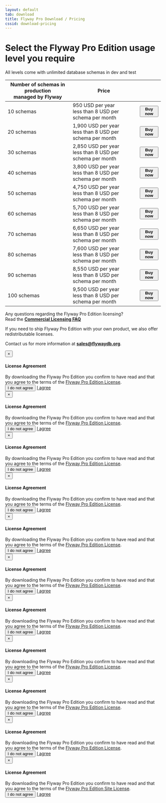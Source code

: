 ```yaml
---
layout: default
tab: download
title: Flyway Pro Download / Pricing
cssid: download-pricing
---
```

# Select the Flyway Pro Edition usage level you require

All levels come with unlimited database schemas in dev and test

<table class="table table-striped">
<thead>
<tr>
<th>Number of schemas in production<br>managed by Flyway</th>
<th>Price</th>
<th></th>
</tr>
</thead>
<tr>
<td>10 schemas</td>
<td>950 USD per year<br><span class="note">less than 8 USD per schema per month</span></td>
<td><button class="btn btn-success btn-download" data-toggle="modal" data-target="#flyway-pro-1-license-modal"><strong><i class="fa fa-credit-card"></i> Buy now</strong></button></td>
</tr>
<tr>
<td>20 schemas</td>
<td>1,900 USD per year<br><span class="note">less than 8 USD per schema per month</span></td>
<td><button class="btn btn-success btn-download" data-toggle="modal" data-target="#flyway-pro-2-license-modal"><strong><i class="fa fa-credit-card"></i> Buy now</strong></button></td>
</tr>
<tr>
<td>30 schemas</td>
<td>2,850 USD per year<br><span class="note">less than 8 USD per schema per month</span></td>
<td><button class="btn btn-success btn-download" data-toggle="modal" data-target="#flyway-pro-3-license-modal"><strong><i class="fa fa-credit-card"></i> Buy now</strong></button></td>
</tr>
<tr>
<td>40 schemas</td>
<td>3,800 USD per year<br><span class="note">less than 8 USD per schema per month</span></td>
<td><button class="btn btn-success btn-download" data-toggle="modal" data-target="#flyway-pro-4-license-modal"><strong><i class="fa fa-credit-card"></i> Buy now</strong></button></td>
</tr>
<tr>
<td>50 schemas</td>
<td>4,750 USD per year<br><span class="note">less than 8 USD per schema per month</span></td>
<td><button class="btn btn-success btn-download" data-toggle="modal" data-target="#flyway-pro-5-license-modal"><strong><i class="fa fa-credit-card"></i> Buy now</strong></button></td>
</tr>
<tr>
<td>60 schemas</td>
<td>5,700 USD per year<br><span class="note">less than 8 USD per schema per month</span></td>
<td><button class="btn btn-success btn-download" data-toggle="modal" data-target="#flyway-pro-6-license-modal"><strong><i class="fa fa-credit-card"></i> Buy now</strong></button></td>
</tr>
<tr>
<td>70 schemas</td>
<td>6,650 USD per year<br><span class="note">less than 8 USD per schema per month</span></td>
<td><button class="btn btn-success btn-download" data-toggle="modal" data-target="#flyway-pro-7-license-modal"><strong><i class="fa fa-credit-card"></i> Buy now</strong></button></td>
</tr>
<tr>
<td>80 schemas</td>
<td>7,600 USD per year<br><span class="note">less than 8 USD per schema per month</span></td>
<td><button class="btn btn-success btn-download" data-toggle="modal" data-target="#flyway-pro-8-license-modal"><strong><i class="fa fa-credit-card"></i> Buy now</strong></button></td>
</tr>
<tr>
<td>90 schemas</td>
<td>8,550 USD per year<br><span class="note">less than 8 USD per schema per month</span></td>
<td><button class="btn btn-success btn-download" data-toggle="modal" data-target="#flyway-pro-9-license-modal"><strong><i class="fa fa-credit-card"></i> Buy now</strong></button></td>
</tr>
<tr>
<td>100 schemas</td>
<td>9,500 USD per year<br><span class="note">less than 8 USD per schema per month</span></td>
<td><button class="btn btn-success btn-download" data-toggle="modal" data-target="#flyway-pro-10-license-modal"><strong><i class="fa fa-credit-card"></i> Buy now</strong></button></td>
</tr>
</table>

Any questions regarding the Flyway Pro Edition licensing?<br>
Read the [**Commercial Licensing FAQ**](/download/faq)

If you need to ship Flyway Pro Edition with your own product, we also offer redistributable licenses.
 
Contact us for more information at **sales@flywaydb.org**.

<div class="modal fade" id="flyway-pro-1-license-modal" tabindex="-1" role="dialog">
  <div class="modal-dialog" role="document">
    <div class="modal-content">
      <div class="modal-header">
        <button type="button" class="close" data-dismiss="modal" aria-label="Close"><span aria-hidden="true">&times;</span></button>
        <h4 class="modal-title" id="myModalLabel">License Agreement</h4>
      </div>
      <div class="modal-body">
        By downloading the Flyway Pro Edition you confirm to have read and that you agree to the terms of the <a href="/licenses/flyway-pro" target="_blank">Flyway Pro Edition License</a>.
      </div>
      <div class="modal-footer">
        <button type="button" class="btn btn-default" data-dismiss="modal">I do not agree</button>
        <a data-fsc-action="Reset,Add,Update,Checkout" data-fsc-item-path-value="flyway-pro-2017" data-fsc-item-quantity-value="1" data-dismiss="modal" class="btn btn-primary" href="javascript:$('#flyway-pro-1-license-modal').modal('hide');">I agree</a>
      </div>
    </div>
  </div>
</div>

<div class="modal fade" id="flyway-pro-2-license-modal" tabindex="-1" role="dialog">
  <div class="modal-dialog" role="document">
    <div class="modal-content">
      <div class="modal-header">
        <button type="button" class="close" data-dismiss="modal" aria-label="Close"><span aria-hidden="true">&times;</span></button>
        <h4 class="modal-title" id="myModalLabel">License Agreement</h4>
      </div>
      <div class="modal-body">
        By downloading the Flyway Pro Edition you confirm to have read and that you agree to the terms of the <a href="/licenses/flyway-pro" target="_blank">Flyway Pro Edition License</a>.
      </div>
      <div class="modal-footer">
        <button type="button" class="btn btn-default" data-dismiss="modal">I do not agree</button>
        <a data-fsc-action="Reset,Add,Update,Checkout" data-fsc-item-path-value="flyway-pro-2017" data-fsc-item-quantity-value="2" data-dismiss="modal" class="btn btn-primary" href="javascript:$('#flyway-pro-2-license-modal').modal('hide');">I agree</a>
      </div>
    </div>
  </div>
</div>

<div class="modal fade" id="flyway-pro-3-license-modal" tabindex="-1" role="dialog">
  <div class="modal-dialog" role="document">
    <div class="modal-content">
      <div class="modal-header">
        <button type="button" class="close" data-dismiss="modal" aria-label="Close"><span aria-hidden="true">&times;</span></button>
        <h4 class="modal-title" id="myModalLabel">License Agreement</h4>
      </div>
      <div class="modal-body">
        By downloading the Flyway Pro Edition you confirm to have read and that you agree to the terms of the <a href="/licenses/flyway-pro" target="_blank">Flyway Pro Edition License</a>.
      </div>
      <div class="modal-footer">
        <button type="button" class="btn btn-default" data-dismiss="modal">I do not agree</button>
        <a data-fsc-action="Reset,Add,Update,Checkout" data-fsc-item-path-value="flyway-pro-2017" data-fsc-item-quantity-value="3" data-dismiss="modal" class="btn btn-primary" href="javascript:$('#flyway-pro-3-license-modal').modal('hide');">I agree</a>
      </div>
    </div>
  </div>
</div>

<div class="modal fade" id="flyway-pro-4-license-modal" tabindex="-1" role="dialog">
  <div class="modal-dialog" role="document">
    <div class="modal-content">
      <div class="modal-header">
        <button type="button" class="close" data-dismiss="modal" aria-label="Close"><span aria-hidden="true">&times;</span></button>
        <h4 class="modal-title" id="myModalLabel">License Agreement</h4>
      </div>
      <div class="modal-body">
        By downloading the Flyway Pro Edition you confirm to have read and that you agree to the terms of the <a href="/licenses/flyway-pro" target="_blank">Flyway Pro Edition License</a>.
      </div>
      <div class="modal-footer">
        <button type="button" class="btn btn-default" data-dismiss="modal">I do not agree</button>
        <a data-fsc-action="Reset,Add,Update,Checkout" data-fsc-item-path-value="flyway-pro-2017" data-fsc-item-quantity-value="4" data-dismiss="modal" class="btn btn-primary" href="javascript:$('#flyway-pro-4-license-modal').modal('hide');">I agree</a>
      </div>
    </div>
  </div>
</div>

<div class="modal fade" id="flyway-pro-5-license-modal" tabindex="-1" role="dialog">
  <div class="modal-dialog" role="document">
    <div class="modal-content">
      <div class="modal-header">
        <button type="button" class="close" data-dismiss="modal" aria-label="Close"><span aria-hidden="true">&times;</span></button>
        <h4 class="modal-title" id="myModalLabel">License Agreement</h4>
      </div>
      <div class="modal-body">
        By downloading the Flyway Pro Edition you confirm to have read and that you agree to the terms of the <a href="/licenses/flyway-pro" target="_blank">Flyway Pro Edition License</a>.
      </div>
      <div class="modal-footer">
        <button type="button" class="btn btn-default" data-dismiss="modal">I do not agree</button>
        <a data-fsc-action="Reset,Add,Update,Checkout" data-fsc-item-path-value="flyway-pro-2017" data-fsc-item-quantity-value="5" data-dismiss="modal" class="btn btn-primary" href="javascript:$('#flyway-pro-5-license-modal').modal('hide');">I agree</a>
      </div>
    </div>
  </div>
</div>

<div class="modal fade" id="flyway-pro-6-license-modal" tabindex="-1" role="dialog">
  <div class="modal-dialog" role="document">
    <div class="modal-content">
      <div class="modal-header">
        <button type="button" class="close" data-dismiss="modal" aria-label="Close"><span aria-hidden="true">&times;</span></button>
        <h4 class="modal-title" id="myModalLabel">License Agreement</h4>
      </div>
      <div class="modal-body">
        By downloading the Flyway Pro Edition you confirm to have read and that you agree to the terms of the <a href="/licenses/flyway-pro" target="_blank">Flyway Pro Edition License</a>.
      </div>
      <div class="modal-footer">
        <button type="button" class="btn btn-default" data-dismiss="modal">I do not agree</button>
        <a data-fsc-action="Reset,Add,Update,Checkout" data-fsc-item-path-value="flyway-pro-2017" data-fsc-item-quantity-value="6" data-dismiss="modal" class="btn btn-primary" href="javascript:$('#flyway-pro-6-license-modal').modal('hide');">I agree</a>
      </div>
    </div>
  </div>
</div>

<div class="modal fade" id="flyway-pro-7-license-modal" tabindex="-1" role="dialog">
  <div class="modal-dialog" role="document">
    <div class="modal-content">
      <div class="modal-header">
        <button type="button" class="close" data-dismiss="modal" aria-label="Close"><span aria-hidden="true">&times;</span></button>
        <h4 class="modal-title" id="myModalLabel">License Agreement</h4>
      </div>
      <div class="modal-body">
        By downloading the Flyway Pro Edition you confirm to have read and that you agree to the terms of the <a href="/licenses/flyway-pro" target="_blank">Flyway Pro Edition License</a>.
      </div>
      <div class="modal-footer">
        <button type="button" class="btn btn-default" data-dismiss="modal">I do not agree</button>
        <a data-fsc-action="Reset,Add,Update,Checkout" data-fsc-item-path-value="flyway-pro-2017" data-fsc-item-quantity-value="7" data-dismiss="modal" class="btn btn-primary" href="javascript:$('#flyway-pro-7-license-modal').modal('hide');">I agree</a>
      </div>
    </div>
  </div>
</div>

<div class="modal fade" id="flyway-pro-8-license-modal" tabindex="-1" role="dialog">
  <div class="modal-dialog" role="document">
    <div class="modal-content">
      <div class="modal-header">
        <button type="button" class="close" data-dismiss="modal" aria-label="Close"><span aria-hidden="true">&times;</span></button>
        <h4 class="modal-title" id="myModalLabel">License Agreement</h4>
      </div>
      <div class="modal-body">
        By downloading the Flyway Pro Edition you confirm to have read and that you agree to the terms of the <a href="/licenses/flyway-pro" target="_blank">Flyway Pro Edition License</a>.
      </div>
      <div class="modal-footer">
        <button type="button" class="btn btn-default" data-dismiss="modal">I do not agree</button>
        <a data-fsc-action="Reset,Add,Update,Checkout" data-fsc-item-path-value="flyway-pro-2017" data-fsc-item-quantity-value="8" data-dismiss="modal" class="btn btn-primary" href="javascript:$('#flyway-pro-8-license-modal').modal('hide');">I agree</a>
      </div>
    </div>
  </div>
</div>

<div class="modal fade" id="flyway-pro-9-license-modal" tabindex="-1" role="dialog">
  <div class="modal-dialog" role="document">
    <div class="modal-content">
      <div class="modal-header">
        <button type="button" class="close" data-dismiss="modal" aria-label="Close"><span aria-hidden="true">&times;</span></button>
        <h4 class="modal-title" id="myModalLabel">License Agreement</h4>
      </div>
      <div class="modal-body">
        By downloading the Flyway Pro Edition you confirm to have read and that you agree to the terms of the <a href="/licenses/flyway-pro" target="_blank">Flyway Pro Edition License</a>.
      </div>
      <div class="modal-footer">
        <button type="button" class="btn btn-default" data-dismiss="modal">I do not agree</button>
        <a data-fsc-action="Reset,Add,Update,Checkout" data-fsc-item-path-value="flyway-pro-2017" data-fsc-item-quantity-value="9" data-dismiss="modal" class="btn btn-primary" href="javascript:$('#flyway-pro-9-license-modal').modal('hide');">I agree</a>
      </div>
    </div>
  </div>
</div>

<div class="modal fade" id="flyway-pro-10-license-modal" tabindex="-1" role="dialog">
  <div class="modal-dialog" role="document">
    <div class="modal-content">
      <div class="modal-header">
        <button type="button" class="close" data-dismiss="modal" aria-label="Close"><span aria-hidden="true">&times;</span></button>
        <h4 class="modal-title" id="myModalLabel">License Agreement</h4>
      </div>
      <div class="modal-body">
        By downloading the Flyway Pro Edition you confirm to have read and that you agree to the terms of the <a href="/licenses/flyway-pro" target="_blank">Flyway Pro Edition License</a>.
      </div>
      <div class="modal-footer">
        <button type="button" class="btn btn-default" data-dismiss="modal">I do not agree</button>
        <a data-fsc-action="Reset,Add,Update,Checkout" data-fsc-item-path-value="flyway-pro-2017" data-fsc-item-quantity-value="10" data-dismiss="modal" class="btn btn-primary" href="javascript:$('#flyway-pro-9-license-modal').modal('hide');">I agree</a>
      </div>
    </div>
  </div>
</div>

<div class="modal fade" id="flyway-pro-site-license-modal" tabindex="-1" role="dialog">
  <div class="modal-dialog" role="document">
    <div class="modal-content">
      <div class="modal-header">
        <button type="button" class="close" data-dismiss="modal" aria-label="Close"><span aria-hidden="true">&times;</span></button>
        <h4 class="modal-title" id="myModalLabel">License Agreement</h4>
      </div>
      <div class="modal-body">
        By downloading the Flyway Pro Edition you confirm to have read and that you agree to the terms of the <a href="/licenses/flyway-pro-site.txt" target="_blank">Flyway Pro Edition Site License</a>.
      </div>
      <div class="modal-footer">
        <button type="button" class="btn btn-default" data-dismiss="modal">I do not agree</button>
        <a data-fsc-action="Reset,Add,Update,Checkout" data-fsc-item-path-value="flyway-pro-site-2019" data-dismiss="modal" class="btn btn-primary" href="javascript:$('#flyway-pro-site-license-modal').modal('hide');">I agree</a>
      </div>
    </div>
  </div>
</div>

<script
    id="fsc-api"
    src="https://d1f8f9xcsvx3ha.cloudfront.net/sbl/0.7.6/fastspring-builder.min.js"
    type="text/javascript"
    data-storefront="flyway.onfastspring.com/popup-store-flyway-pro">
</script>